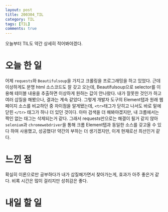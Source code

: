 ```yaml
---
layout: post
title: 200304_TIL
category: TIL
tags: [TIL]
comments: true
---
```


오늘부터 TIL도 약간 상세히 적어봐야겠다.

# 오늘 한 일
어제 `requests`와 `Beautifulsoup`을 가지고 크롤링을 프로그래밍을 하고 있었다. 근데 이상하게도 분명 html 소스코드도 잘 갖고 오는데, Beautifulsoup으로 selector를 이용해 테이블 내용을 추출하면 이상하게 원하는 값이 안나왔다. 내가 잘못한 것인가 하고 여러 삽질을 해봤으나, 결과는 계속 같았다.
그렇게 개발자 도구의 Element탭과 원래 웹 페이지 소스를 비교하던 중 차이점을 알게됐는데, `<tr>`태그가 닫히고 나서도 바로 밑에 닫힌 `</tr>` 태그가 하나 더 있던 것이다. 아마 검색을 더 해봐야겠지만, 내 크롬에서는 짝인 없는 태그는 삭제되는거 같다.
그래서 requests만으로는 해결이 될거 같지 않아 `selenium`과 `chromewebdriver`을 통해 크롬 Element탭과 동일한 소스를 갖고올 수 있다 하여 사용했고, 성공했다! 약간의 부하는 더 생기겠지만, 이게 현재로선 최선인거 같다.

# 느낀 점
확실히 이론으로만 공부하다가 내가 삽질해가면서 찾아가는게, 효과가 아주 좋은거 같다. 비록 시간은 많이 걸리지만 성취감은 좋다.

# 내일 할 일
